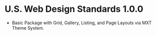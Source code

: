 # U.S. Web Design Standards 1.0.0
- Basic Package with Grid, Gallery, Listing, and Page Layouts via MXT Theme System.
